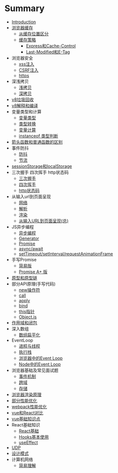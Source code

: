 # Summary

* [Introduction](README.md)
* [浏览器缓存](part1/index.md)
    * [从缓存位置区分](part1/1.md)
    * [缓存策略](part1/2.md)
        * [Express和Cache-Control](part1/3.md)
        * [Last-Modified和E-Tag](part1/4.md)
* 浏览器安全
    * [xss注入](part2/1.md)
    * [CSRF注入](part2/2.md)
    * [https](part2/3.md)
* 深浅拷贝
    * [浅拷贝](part3/1.md)
    * [深拷贝](part3/2.md)
* [v8垃圾回收](part4/index.md)
* [v8解释和编译](part5/index.md)
* 变量类型和计算
    * [变量类型](part6/1.md)
    * [类型转换](part6/3.md)
    * [变量计算](part6/2.md)
    * [instanceof 类型判断](part6/4.md)
* [箭头函数和普通函数的区别](part7/index.md)
* 事件防抖
    * [防抖](part8/1.md)
    * [节流](part8/2.md)
* [sessionStorage和localStorage](part9/index.md)
* 三次握手 四次挥手 http状态码
    * [三次握手](part10/1.md)
    * [四次挥手](part10/2.md)
    * [http状态码](part10/3.md)
* 从输入url到页面呈现
    * [网络](part11/1.md)
    * [解析](part11/2.md)
    * [渲染](part11/3.md)
    * [从输入URL到页面呈现(总)](part11/4.md)
* JS异步编程
    * [异步编程](part12/index.md)
    * [Generator](part12/1.md)
    * [Promise](part12/2.md)
    * [async/await](part12/3.md)
    * [setTimeout/setInterval/requestAnimationFrame](part12/4.md)
* 手写Promise
    * [简易版](part13/1.md)
    * [Promise A+ 版](part13/2.md)
* [原型和原型链](part14/index.md)
* 部分API原理(手写代码)
    * [new操作符](part15/1.md)
    * [call](part15/2.md)
    * [apply](part15/3.md)
    * [bind](part15/4.md)
    * [this指针](part15/5.md)
    * [Object.is](part15/6.md)
* [作用域和闭包](part16/index.md)
* 深入数组
    * [数组扁平化](part17/1.md)
* EventLoop
    * [进程与线程](part18/1.md)
    * [执行栈](part18/2.md)
    * [浏览器中的Event Loop](part18/3.md)
    * [Node中的Event Loop](part18/4.md)
* 浏览器基础及常见面试题
    * [事件机制](part19/1.md)
    * [跨域](part19/2.md)
    * [存储](part19/3.md)
* [浏览器渲染原理](part20/1.md)
* [部分性能优化](part21/1.md)
* [webpack性能优化](part22/1.md)
* [vue和React对比](part23/1.md)
* [vue基础知识点](part24/1.md)
* React基础知识
  * [React基础](part25/1.md) 
  * [Hooks基本使用](part25/2.md)
  * [useEffect](part25/3.md)
* [UDP](part26/1.md)
* [设计模式](part27/1.md)
* 计算机网络
  * [简易理解](part28/1.md)